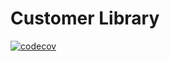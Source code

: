 # Customer Library

[![codecov](https://codecov.io/gh/NKaty/CustomerLibrary/branch/asp.net/graph/badge.svg?token=RYH09HPEW9)](https://codecov.io/gh/NKaty/CustomerLibrary)